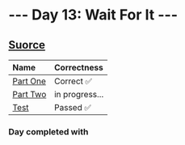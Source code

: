 # --- Day 13: Wait For It ---

## [Suorce](http://adventofcode.com/2023/day/13)

| Name                                                                                      | Correctness    |
| :---------------------------------------------------------------------------------------- | :------------- |
| [Part One](https://github.com/ssynowiec/AdventOfCode/blob/main/2023/Day%2013/part-one.ts) | Correct ✅     |
| [Part Two](https://github.com/ssynowiec/AdventOfCode/blob/main/2023/Day%2013/part-two.ts) | in progress... |
| [Test](https://github.com/ssynowiec/AdventOfCode/blob/main/2023/Day%2013/index.test.ts)   | Passed ✅      |

### Day completed with
